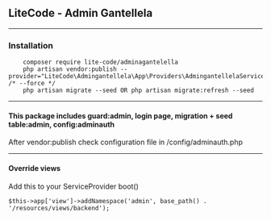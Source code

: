 ## LiteCode - Admin Gantellela

- - - -

### Installation
````
    composer require lite-code/adminagantelella
    php artisan vendor:publish --provider="LiteCode\Admingantellela\App\Providers\AdmingantellelaServiceProvider" /* --force */
    php artisan migrate --seed OR php artisan migrate:refresh --seed
````

- - - -

#### This package includes guard:admin, login page, migration + seed table:admin, config:adminauth
After vendor:publish check configuration file in /config/adminauth.php

- - - -

#### Override views
Add this to your ServiceProvider boot()
````
$this->app['view']->addNamespace('admin', base_path() . '/resources/views/backend');
````
